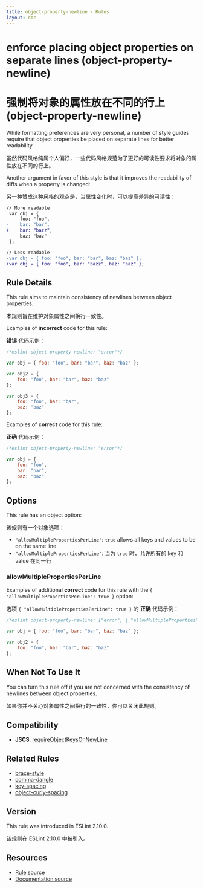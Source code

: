 ```yaml
---
title: object-property-newline - Rules
layout: doc
---
```

<!-- Note: No pull requests accepted for this file. See README.md in the root directory for details. -->

# enforce placing object properties on separate lines (object-property-newline)

# 强制将对象的属性放在不同的行上 (object-property-newline)

While formatting preferences are very personal, a number of style guides require that object properties be placed on separate lines for better readability.

虽然代码风格纯属个人偏好，一些代码风格规范为了更好的可读性要求将对象的属性放在不同的行上。

Another argument in favor of this style is that it improves the readability of diffs when a property is changed:

另一种赞成这种风格的观点是，当属性变化时，可以提高差异的可读性：

```diff
// More readable
 var obj = {
     foo: "foo",
-    bar: "bar",
+    bar: "bazz",
     baz: "baz"
 };
```

```diff
// Less readable
-var obj = { foo: "foo", bar: "bar", baz: "baz" };
+var obj = { foo: "foo", bar: "bazz", baz: "baz" };
```

## Rule Details

This rule aims to maintain consistency of newlines between object properties.

本规则旨在维护对象属性之间换行一致性。

Examples of **incorrect** code for this rule:

**错误** 代码示例：

```js
/*eslint object-property-newline: "error"*/

var obj = { foo: "foo", bar: "bar", baz: "baz" };

var obj2 = {
    foo: "foo", bar: "bar", baz: "baz"
};

var obj3 = {
    foo: "foo", bar: "bar",
    baz: "baz"
};
```

Examples of **correct** code for this rule:

**正确** 代码示例：

```js
/*eslint object-property-newline: "error"*/

var obj = {
    foo: "foo",
    bar: "bar",
    baz: "baz"
};
```

## Options

This rule has an object option:

该规则有一个对象选项：

* `"allowMultiplePropertiesPerLine"`: `true` allows all keys and values to be on the same line
* `"allowMultiplePropertiesPerLine"`: 当为 `true` 时，允许所有的 key 和 value 在同一行

### allowMultiplePropertiesPerLine

Examples of additional **correct** code for this rule with the `{ "allowMultiplePropertiesPerLine": true }` option:

选项 `{ "allowMultiplePropertiesPerLine": true }` 的 **正确** 代码示例：

```js
/*eslint object-property-newline: ["error", { "allowMultiplePropertiesPerLine": true }]*/

var obj = { foo: "foo", bar: "bar", baz: "baz" };

var obj2 = {
    foo: "foo", bar: "bar", baz: "baz"
};
```

## When Not To Use It

You can turn this rule off if you are not concerned with the consistency of newlines between object properties.

如果你并不关心对象属性之间换行的一致性，你可以关闭此规则。

## Compatibility

* **JSCS**: [requireObjectKeysOnNewLine](http://jscs.info/rule/requireObjectKeysOnNewLine)

## Related Rules

* [brace-style](brace-style)
* [comma-dangle](comma-dangle)
* [key-spacing](key-spacing)
* [object-curly-spacing](object-curly-spacing)

## Version

This rule was introduced in ESLint 2.10.0.

该规则在 ESLint 2.10.0 中被引入。

## Resources

* [Rule source](https://github.com/eslint/eslint/tree/master/lib/rules/object-property-newline.js)
* [Documentation source](https://github.com/eslint/eslint/tree/master/docs/rules/object-property-newline.md)
